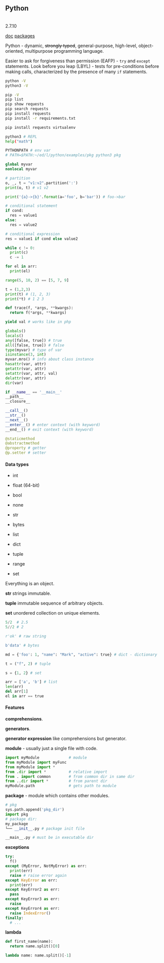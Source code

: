Python
-
<br>2.7.10

[doc](https://www.python.org/)
[packages](https://pypi.org/)

Python - dynamic, ~~strongly typed~~, general-purpose, high-level,
object-oriented, multipurpose programming language.

Easier to ask for forgiveness than permission (EAFP) - `try` and `except` statements.
Look before you leap (LBYL) - tests for pre-conditions before making calls,
characterized by the presence of many `if` statements.

````sh
python -V
python3 -V

pip -V
pip list
pip show requests
pip search requests
pip install requests
pip install -r requirements.txt

pip install requests virtualenv

python3 # REPL
help("math")

PYTHONPATH # env var
# PATH=$PATH:~/ed/l/python/examples/pkg python3 pkg
````

````py
global myvar
nonlocal myvar

# partition
o, _, t = "v1:v2".partition(':')
print(o, t) # v1 v2

print('{a}->{b}'.format(a='foo', b='bar')) # foo->bar

# conditional statement
if cond:
  res = value1
else:
  res = value2

# conditional expression
res = value1 if cond else value2

while c != 0:
  print(c)
  c -= 1

for el in arr:
  print(el)

range(5, 10, 2) == [5, 7, 9]

t = (1,2,3)
print(t) # (1, 2, 3)
print(*t) # 1 2 3

def trace(f, *args, **kwargs):
  return f(*args, **kwargs)

yield val # works like in php

globals()
locals()
any([false, true]) # true
all([false, true]) # false
type(myvar) # type of var
isinstance(3, int)
myvar.mro() # info about class instance
hasattr(var, attr)
getattr(var, attr)
setattr(var, attr, val)
delattr(var, attr)
dir(var)

if __name__ == '__main__'
__path__
__closure__

__call__()
__str__()
__next__()
__enter__() # enter context (with keyword)
__end__() # exit context (with keyword)

@staticmethod
@abstractmethod
@property # getter
@p.setter # setter
````

#### Data types

* int
* float (64-bit)
* bool
* none

* str
* bytes
* list
* dict
* tuple
* range
* set

Everything is an object.

**str** strings immutable.

**tuple** immutable sequence of arbitrary objects.

**set** unordered collection on unique elements.

````py
5/2  # 2.5
5//2 # 2

r'ok' # raw string

b'data' # bytes

md = {'foo': 1, "name": "Mark", "active": true} # dict - dictionary

t = ("f", 2) # tuple

s = {1, 2} # set

arr = ['a', 'b'] # list
len(arr)
del arr[1]
el in arr == true
````
#### Features

**comprehensions**.

**generators**.

**generator expression** like comprehensions but generator.

**module** - usually just a single file with code.

````py
import myModule             # module
from myModule import myFunc
from myModule import *
from .dir import *          # relative import
from . import common        # from common dir in same dir
from ..dir import *         # from parent dir
myModule.path               # gets path to module
````

**package** - module which contains other modules.

````py
# pkg
sys.path.append('pkg_dir')
import pkg
# package dir:
my_package
└── __init__.py # package init file

__main__.py # must be in executable dir
````

**exceptions**

````py
try:
  f()
except (MyError, NotMyError) as err:
  print(err)
  raise # raise error again
except KeyError as err:
  print(err)
except KeyError2 as err:
  pass
except KeyError3 as err:
  raise
except KeyError4 as err:
  raise IndexError()
finally:
  # ...
````

**lambda**

````py
def first_name(name):
  return name.split()[0]

lambda name: name.split()[-1]
````

